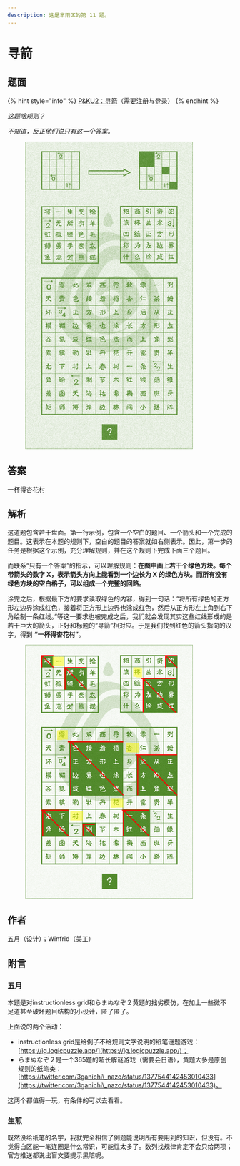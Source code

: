 ```yaml
---
description: 这是芈雨区的第 11 题。
---
```


# 寻箭

## 题面

{% hint style="info" %}
[P\&KU2：寻箭](https://pnku2.pkupuzzle.art/#/game/miyu/prob\_11)（需要注册与登录）
{% endhint %}

_这题啥规则？_

_不知道，反正他们说只有这一个答案。_

<figure><img src="../../../.gitbook/assets/image (227).png" alt="" width="375"><figcaption></figcaption></figure>

## 答案

一杯得杏花村

## 解析

这道题包含若干盘面。第一行示例，包含一个空白的题目、一个箭头和一个完成的题目。这表示在本题的规则下，空白的题目的答案就如右侧表示。因此，第一步的任务是根据这个示例，充分理解规则，并在这个规则下完成下面三个题目。

而联系“只有一个答案”的指示，可以理解规则：**在图中画上若干个绿色方块。每个带箭头的数字 X，表示箭头方向上能看到一个边长为 X 的绿色方块。而所有没有绿色方块的空白格子，可以组成一个完整的回路。**

涂完之后，根据最下方的要求读取绿色的内容，得到一句话：“将所有绿色的正方形左边界涂成红色，接着将正方形上边界也涂成红色，然后从正方形左上角到右下角绘制一条红线。”等这一要求也被完成之后，我们就会发现其实这些红线形成的是若干巨大的箭头，正好和标题的“寻箭”相对应。于是我们找到红色的箭头指向的汉字，得到 **“一杯得杏花村”**。

<figure><img src="../../../.gitbook/assets/image-20230512104223016.png" alt="" width="375"><figcaption></figcaption></figure>

## 作者

五月（设计）；Winfrid（美工）

## 附言

### 五月

本题是对instructionless grid和らまぬなぞ２黄题的拙劣模仿，在加上一些微不足道甚至破坏题目结构的小设计，匿了匿了。

上面说的两个活动：

* instructionless grid是给例子不给规则文字说明的纸笔谜题游戏：[https://ig.logicpuzzle.app/](https://ig.logicpuzzle.app/)；
* らまぬなぞ２是一个365题的超长解谜游戏（需要会日语），黄题大多是原创规则的纸笔类：[https://twitter.com/3ganichi\_nazo/status/1377544142453010433](https://twitter.com/3ganichi\_nazo/status/1377544142453010433)。

这两个都值得一玩，有条件的可以去看看。

### 生煎

既然没给纸笔的名字，我就完全相信了例题能说明所有要用到的知识，但没有。不觉得白区能一笔连圈是什么常识，可能性太多了。数列找规律肯定不会只给两项；官方推送都说出盲文要提示黑暗呢。
